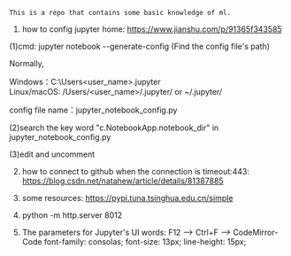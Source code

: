     This is a repo that contains some basic knowledge of ml.

1. how to config jupyter home: https://www.jianshu.com/p/91365f343585

(1)cmd: jupyter notebook --generate-config (Find the config file's path)

Normally, 

Windows：C:\Users\<user_name>\.jupyter\
Linux/macOS: /Users/<user_name>/.jupyter/ or ~/.jupyter/

config file name：jupyter_notebook_config.py

(2)search the key word "c.NotebookApp.notebook_dir" in jupyter_notebook_config.py

(3)edit and uncomment

2. how to connect to github when the connection is timeout:443: https://blog.csdn.net/natahew/article/details/81387885


3. some resources: https://pypi.tuna.tsinghua.edu.cn/simple

4. python -m http.server 8012

5. The parameters for Jupyter's UI words:
   F12 --> Ctrl+F --> CodeMirror-Code
    font-family: consolas;
    font-size: 13px;
    line-height: 15px;